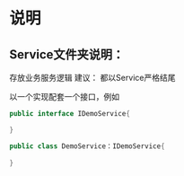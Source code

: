 # 说明
## Service文件夹说明：
存放业务服务逻辑
建议：
都以Service严格结尾

以一个实现配套一个接口，例如
``` csharp
public interface IDemoService{

}

public class DemoService：IDemoService{
    
}
```
